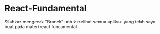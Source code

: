 # React-Fundamental
Silahkan mengecek "Branch" untuk melihat semua aplikasi yang telah saya buat pada materi react fundamental
